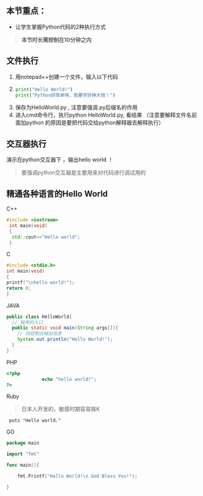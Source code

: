 <script>
var _hmt = _hmt || [];
(function() {
  var hm = document.createElement("script");
  hm.src = "https://hm.baidu.com/hm.js?9cae5942a3c39f3b6fcf0a32b00277e2";
  var s = document.getElementsByTagName("script")[0]; 
  s.parentNode.insertBefore(hm, s);
})();
</script>

## 本节重点：

* 让学生掌握Python代码的2种执行方式

> **本节时长需控制在10分钟之内**

## 文件执行

1. 用notepad++创建一个文件，输入以下代码
2. ```py
   print("Hello World!")
   print("Python好简单呀，我要学好挣大钱！")
   ```
3. 保存为HelloWorld.py , 注意要强调.py后缀名的作用
4. 进入cmd命令行，执行python HelloWorld.py, 看结果 （注意要解释文件名前面加python 的原因是要把代码交给python解释器去解释执行）

## 交互器执行

演示在python交互器下 ，输出hello world ！

> 要强调python交互器是主要用来对代码进行调试用的

## 精通各种语言的Hello World

C++

```cpp
#include <iostream>
 int main(void)
 {
  std::cout<<"Hello world";
 }
```

C

```c
#include <stdio.h>
int main(void)
{
printf("\nhello world!");
return 0;
}
```

JAVA

```java
public class HelloWorld{
  // 程序的入口
  public static void main(String args[]){
    // 向控制台输出信息
    System.out.println("Hello World!");
  }
}
```

PHP

```php
<?php  
             echo "hello world!";  
?>
```

Ruby

> 日本人开发的，敏感时期容易挨K

```
 puts "Hello world."
```

GO

```go
package main

import "fmt"

func main(){

    fmt.Printf("Hello World!\n God Bless You!");

}
```



